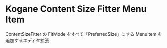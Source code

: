 # Kogane Content Size Fitter Menu Item

ContentSizeFitter の FitMode をすべて「PreferredSize」にする MenuItem を追加するエディタ拡張